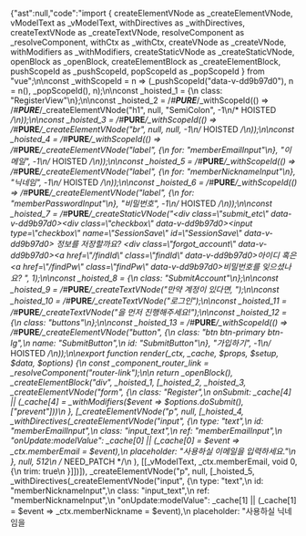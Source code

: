 {"ast":null,"code":"import { createElementVNode as _createElementVNode, vModelText as _vModelText, withDirectives as _withDirectives, createTextVNode as _createTextVNode, resolveComponent as _resolveComponent, withCtx as _withCtx, createVNode as _createVNode, withModifiers as _withModifiers, createStaticVNode as _createStaticVNode, openBlock as _openBlock, createElementBlock as _createElementBlock, pushScopeId as _pushScopeId, popScopeId as _popScopeId } from \"vue\";\n\nconst _withScopeId = n => (_pushScopeId(\"data-v-dd9b97d0\"), n = n(), _popScopeId(), n);\n\nconst _hoisted_1 = {\n  class: \"RegisterView\"\n};\n\nconst _hoisted_2 = /*#__PURE__*/_withScopeId(() => /*#__PURE__*/_createElementVNode(\"h1\", null, \"SemiColon\", -1\n/* HOISTED */\n));\n\nconst _hoisted_3 = /*#__PURE__*/_withScopeId(() => /*#__PURE__*/_createElementVNode(\"br\", null, null, -1\n/* HOISTED */\n));\n\nconst _hoisted_4 = /*#__PURE__*/_withScopeId(() => /*#__PURE__*/_createElementVNode(\"label\", {\n  for: \"memberEmailInput\"\n}, \"이메일\", -1\n/* HOISTED */\n));\n\nconst _hoisted_5 = /*#__PURE__*/_withScopeId(() => /*#__PURE__*/_createElementVNode(\"label\", {\n  for: \"memberNicknameInput\"\n}, \"닉네임\", -1\n/* HOISTED */\n));\n\nconst _hoisted_6 = /*#__PURE__*/_withScopeId(() => /*#__PURE__*/_createElementVNode(\"label\", {\n  for: \"memberPasswordInput\"\n}, \"비밀번호\", -1\n/* HOISTED */\n));\n\nconst _hoisted_7 = /*#__PURE__*/_createStaticVNode(\"<div class=\\\"submit_etc\\\" data-v-dd9b97d0><div class=\\\"checkbox\\\" data-v-dd9b97d0><input type=\\\"checkbox\\\" name=\\\"SessionSave\\\" id=\\\"SessionSave\\\" data-v-dd9b97d0> 정보를 저장할까요? </div><div class=\\\"forgot_account\\\" data-v-dd9b97d0><a href=\\\"/findId\\\" class=\\\"findId\\\" data-v-dd9b97d0>아이디</a> 혹은 <a href=\\\"/findPw\\\" class=\\\"findPw\\\" data-v-dd9b97d0>비밀번호</a>를 잊으셨나요? </div></div>\", 1);\n\nconst _hoisted_8 = {\n  class: \"SubmitAccount\"\n};\n\nconst _hoisted_9 = /*#__PURE__*/_createTextVNode(\"만약 계정이 있다면, \");\n\nconst _hoisted_10 = /*#__PURE__*/_createTextVNode(\"로그인\");\n\nconst _hoisted_11 = /*#__PURE__*/_createTextVNode(\"을 먼저 진행해주세요!\");\n\nconst _hoisted_12 = {\n  class: \"buttons\"\n};\n\nconst _hoisted_13 = /*#__PURE__*/_withScopeId(() => /*#__PURE__*/_createElementVNode(\"button\", {\n  class: \"btn btn-primary btn-lg\",\n  name: \"SubmitButton\",\n  id: \"SubmitButton\"\n}, \"가입하기\", -1\n/* HOISTED */\n));\n\nexport function render(_ctx, _cache, $props, $setup, $data, $options) {\n  const _component_router_link = _resolveComponent(\"router-link\");\n\n  return _openBlock(), _createElementBlock(\"div\", _hoisted_1, [_hoisted_2, _hoisted_3, _createElementVNode(\"form\", {\n    class: \"Register\",\n    onSubmit: _cache[4] || (_cache[4] = _withModifiers($event => $options.doSubmit(), [\"prevent\"]))\n  }, [_createElementVNode(\"p\", null, [_hoisted_4, _withDirectives(_createElementVNode(\"input\", {\n    type: \"text\",\n    id: \"memberEmailInput\",\n    class: \"input_text\",\n    ref: \"memberEmailInput\",\n    \"onUpdate:modelValue\": _cache[0] || (_cache[0] = $event => _ctx.memberEmail = $event),\n    placeholder: \"사용하실 이메일을 입력하세요.\"\n  }, null, 512\n  /* NEED_PATCH */\n  ), [[_vModelText, _ctx.memberEmail, void 0, {\n    trim: true\n  }]])]), _createElementVNode(\"p\", null, [_hoisted_5, _withDirectives(_createElementVNode(\"input\", {\n    type: \"text\",\n    id: \"memberNicknameInput\",\n    class: \"input_text\",\n    ref: \"memberNicknameInput\",\n    \"onUpdate:modelValue\": _cache[1] || (_cache[1] = $event => _ctx.memberNickname = $event),\n    placeholder: \"사용하실 닉네임을 